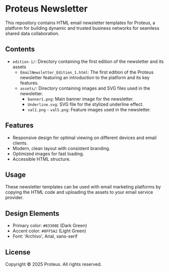 # Proteus Newsletter

This repository contains HTML email newsletter templates for Proteus, a platform for building dynamic and trusted business networks for seamless shared data collaboration.

## Contents

- `edition-1/`: Directory containing the first edition of the newsletter and its assets
  - `EmailNewsletter_Edition_1.html`: The first edition of the Proteus newsletter featuring an introduction to the platform and its key features.
  - `assets/`: Directory containing images and SVG files used in the newsletter.
    - `banner1.png`: Main banner image for the newsletter.
    - `Underline.svg`: SVG file for the stylized underline effect.
    - `val1.png` - `val5.png`: Feature images used in the newsletter.

## Features

- Responsive design for optimal viewing on different devices and email clients.
- Modern, clean layout with consistent branding.
- Optimized images for fast loading.
- Accessible HTML structure.

## Usage

These newsletter templates can be used with email marketing platforms by copying the HTML code and uploading the assets to your email service provider.

## Design Elements

- Primary color: `#03300E` (Dark Green)
- Accent color: `#8FF5A2` (Light Green)
- Font: 'Archivo', Arial, sans-serif

## License

Copyright © 2025 Proteus. All rights reserved.
